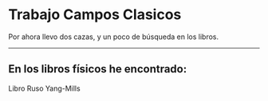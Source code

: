 
# Trabajo Campos Clasicos

Por ahora llevo dos cazas, y un poco de búsqueda en los libros.

---
## En los libros físicos he encontrado:

Libro Ruso
Yang-Mills
<!--stackedit_data:
eyJoaXN0b3J5IjpbLTE4OTEzNjg4OThdfQ==
-->
